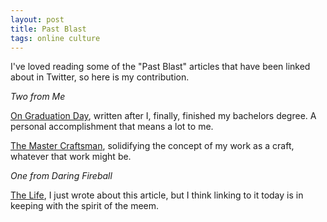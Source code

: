 ```yaml
---
layout: post
title: Past Blast
tags: online culture
---
```


I've loved reading some of the "Past Blast" articles that have been
linked about in Twitter, so here is my contribution.

*Two from Me*

[On Graduation Day][1], written after I, finally, finished my bachelors
degree. A personal accomplishment that means a lot to me.

[The Master Craftsman][2], solidifying the concept of my work as a craft,
whatever that work might be.

*One from Daring Fireball*

[The Life][3], I just wrote about this article, but I think linking to
it today is in keeping with the spirit of the meem.

[1]: https://jonathanbuys.com/on-graduation-day/
[2]: https://jonathanbuys.com/the-master-craftsman/
[3]: http://daringfireball.net/2005/10/the_life

